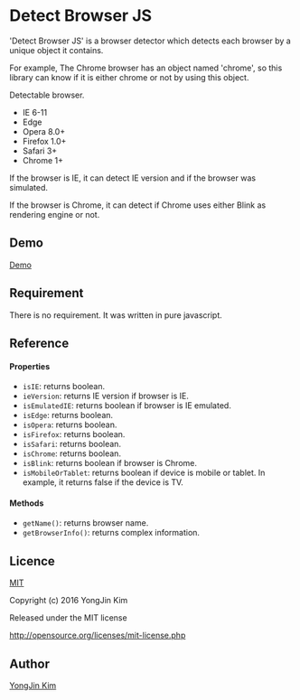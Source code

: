 # Detect Browser JS

'Detect Browser JS' is a browser detector which detects each browser by a unique object it contains.

For example, The Chrome browser has an object named 'chrome', so this library can know if it is either chrome or not by using this object.

Detectable browser.

* IE 6-11
* Edge
* Opera 8.0+
* Firefox 1.0+
* Safari 3+
* Chrome 1+

If the browser is IE, it can detect IE version and if the browser was simulated.

If the browser is Chrome, it can detect if Chrome uses either Blink as rendering engine or not.

## Demo
[Demo](http://kim-yongjin.github.io/detect-browser-js/detect-browser-js-test.html)

## Requirement
There is no requirement.
It was written in pure javascript.

## Reference
#### Properties

* `isIE`: returns boolean.
* `ieVersion`: returns IE version if browser is IE.
* `isEmulatedIE`: returns boolean if browser is IE emulated.
* `isEdge`: returns boolean.
* `isOpera`: returns boolean.
* `isFirefox`: returns boolean.
* `isSafari`: returns boolean.
* `isChrome`: returns boolean.
* `isBlink`: returns boolean if browser is Chrome.
* `isMobileOrTablet`: returns boolean if device is mobile or tablet. In example, it returns false if the device is TV.

#### Methods
* `getName()`: returns browser name.
* `getBrowserInfo()`: returns complex information.

## Licence
[MIT](http://opensource.org/licenses/mit-license.php)

Copyright (c) 2016 YongJin Kim

Released under the MIT license

http://opensource.org/licenses/mit-license.php

## Author

[YongJin Kim](https://github.com/Kim-YongJin)
